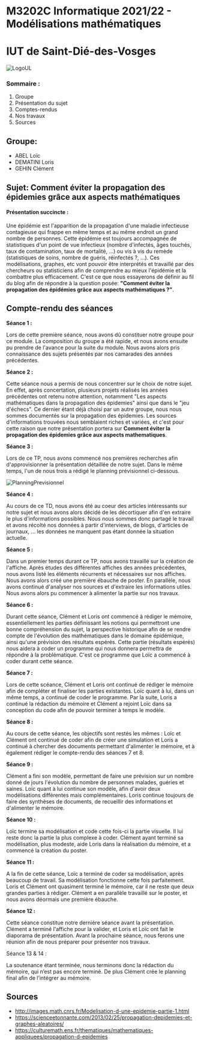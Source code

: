 
# M3202C Informatique 2021/22 - Modélisations mathématiques
# IUT de Saint-Dié-des-Vosges 
![LogoUL](https://cdn.discordapp.com/attachments/905110065919426633/913738803737411594/ul.png "LogoUL")
### Sommaire : 
1. Groupe
2. Présentation du sujet
3. Comptes-rendus
4. Nos travaux
5. Sources




## Groupe:
- ABEL Loïc 
- DEMATINI Loris
- GEHIN Clément

## Sujet: Comment éviter la propagation des épidemies grâce aux aspects mathématiques
#### Présentation succincte :
Une épidémie est l'apparition de la propagation d'une maladie infectieuse contagieuse qui frappe en même temps et au même endroit un grand nombre de personnes.
Cette épidémie est toujours accompagnée de statistiques d'un point de vue infectieux (nombre d'infectés, âges touchés, taux de contamination, taux de mortalité, ...) ou vis à vis du remède (statistiques de soins, nombre de guéris, réinfectés ?, ...).
Ces modélisations, graphes, etc vont pouvoir être interprétés et travaillé par des chercheurs ou statisticiens afin de comprendre au mieux l'épidémie et la combattre plus efficacement.
C'est ce que nous essayerons de définir au fil du blog afin de répondre à la question posée:
**"Comment éviter la propagation des épidémies grâce aux aspects mathématiques ?"**.

## Compte-rendu des séances
**Séance 1 :**

Lors de cette première séance, nous avons dû constituer notre groupe pour ce module. La composition du groupe a été rapide, et nous avons ensuite pu prendre de l'avance pour la suite du module. Nous avons alors pris connaissance des sujets présentés par nos camarades des années précédentes.

**Séance 2 :**

Cette séance nous a permis de nous concentrer sur le choix de notre sujet. En effet, après concertation, plusieurs projets réalisés les années précédentes ont retenu notre attention, notamment "Les aspects mathématiques dans la propagation des épidemies" ainsi que dans le "jeu d'échecs". Ce dernier étant déjà choisi par un autre groupe, nous nous sommes documentés sur la propagation des épidemies. Les sources d'informations trouvées nous semblaient riches et variées, et c'est pour cette raison que notre présentation portera sur **Comment éviter la propagation des épidemies grâce aux aspects mathematiques**.

**Séance 3 :**

Lors de ce TP, nous avons commencé nos premières recherches afin d'approvisionner la présentation détaillée de notre sujet.
Dans le même temps, l'un de nous trois a rédigé le planning prévisionnel ci-dessous.

![PlanningPrevisionnel](https://gameosu.s-ul.eu/ZJpZKIHy)

**Séance 4 :**

Au cours de ce TD, nous avons été au coeur des articles intéressants sur notre sujet et nous avons alors décidé de les décortiquer afin d'en extraire le plus d'informations possibles. Nous nous sommes donc partagé le travail et avons récolté nos données à partir d'interviews, de blogs, d'articles de journaux, ... les données ne manquent pas étant donnée la situation actuelle.

**Séance 5 :**

Dans un premier temps durant ce TP, nous avons travaillé sur la création de l'affiche. Après études des différentes affiches des années précédentes, nous avons listé les éléments récurrents et nécessaires sur nos affiches. Nous avons alors créé une première ébauche de poster.
En parallèle, nous avons continué d'analyser nos sources et d'extraire les informations utiles. Nous avons alors pu commencer à alimenter la partie sur nos travaux.

**Séance 6 :**

Durant cette séance, Clément et Loris ont commencé à rédiger le mémoire, essentiellement les parties définissant les notions qui permettront une bonne compréhension du sujet, la perspective historique afin de se rendre compte de l'évolution des mathématiques dans le domaine épidémique, ainsi qu'une prévision des résultats espérés.
Cette partie (résultats espérés) nous aidera à coder un programme qui nous donnera permettra de répondre à la problématique.
C'est ce programme que Loïc a commencé à coder durant cette séance.

**Séance 7 :**

Lors de cette scéance, Clément et Loris ont continué de rédiger le mémoire afin de compléter et finaliser les parties existantes.
Loïc quant à lui, dans un même temps, a continué de coder le programme.
Par la suite, Loris a continué la rédaction du mémoire et Clément a rejoint Loïc dans sa conception du code afin de pouvoir terminer à temps le modèle.


**Séance 8 :**

Au cours de cette séance, les objectifs sont restés les mêmes : Loïc et Clément ont continué de coder afin de créer une simulation et Loris a continué à chercher des documents permettant d'alimenter le mémoire, et à également rédiger le compte-rendu des séances 7 et 8.

**Séance 9 :**

Clément a fini son modèle, permettant de faire une prévision sur un nombre donné de jours l'évolution du nombre de personnes malades, guéries et saines. Loïc quant à lui continue son modèle, afin d'avoir deux modélisations différentes mais complémentaires. Loris continue toujours de faire des synthèses de documents, de recueillir des informations et d'alimenter le mémoire.

**Séance 10 :**

Loïc termine sa modélisation et code cette fois-ci la partie visuelle. Il lui reste donc la partie la plus complexe à coder. Clément ayant terminé sa modélisation, plus modeste, aide Loris dans la réalisation du mémoire, et a commencé la création du poster.

**Séance 11 :**

A la fin de cette séance, Loïc a terminé de coder sa modélisation, après beaucoup de travail. Sa modélisation fonctionne cette fois parfaitement. Loris et Clément ont quasiment terminé le mémoire, car il ne reste que deux grandes parties à rédiger. Clément a en parallèle travaillé sur le poster, et nous avons déormais une première ébauche.

**Séance 12 :**

Cette séance constitue notre dernière séance avant la présentation. Clément a terminé l'affiche pour la valider, et Loris et Loïc ont fait le diaporama de présentation. Avant la prochaine séance, nous ferons une réunion afin de nous préparer pour présenter nos travaux.

Séance 13 & 14 :

La soutenance étant terminée, nous terminons donc la rédaction du mémoire, qui n’est pas encore terminé. De plus Clément crée le planning final afin de l’intégrer au mémoire.

## Sources

- http://images.math.cnrs.fr/Modelisation-d-une-epidemie-partie-1.html 
- https://scienceetonnante.com/2013/02/25/propagation-depidemies-et-graphes-aleatoires/
- https://culturemath.ens.fr/thematiques/mathematiques-appliquees/propagation-d-epidemies

